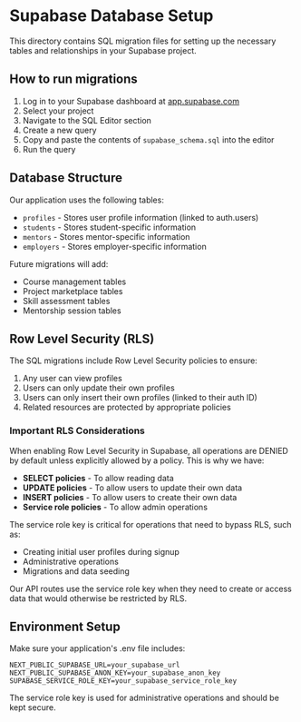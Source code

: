 # Supabase Database Setup

This directory contains SQL migration files for setting up the necessary tables and relationships in your Supabase project.

## How to run migrations

1. Log in to your Supabase dashboard at [app.supabase.com](https://app.supabase.com)
2. Select your project
3. Navigate to the SQL Editor section
4. Create a new query
5. Copy and paste the contents of `supabase_schema.sql` into the editor
6. Run the query

## Database Structure

Our application uses the following tables:

- `profiles` - Stores user profile information (linked to auth.users)
- `students` - Stores student-specific information
- `mentors` - Stores mentor-specific information
- `employers` - Stores employer-specific information

Future migrations will add:
- Course management tables
- Project marketplace tables
- Skill assessment tables
- Mentorship session tables

## Row Level Security (RLS)

The SQL migrations include Row Level Security policies to ensure:

1. Any user can view profiles
2. Users can only update their own profiles
3. Users can only insert their own profiles (linked to their auth ID)
4. Related resources are protected by appropriate policies

### Important RLS Considerations

When enabling Row Level Security in Supabase, all operations are DENIED by default unless explicitly allowed by a policy. This is why we have:

- **SELECT policies** - To allow reading data
- **UPDATE policies** - To allow users to update their own data
- **INSERT policies** - To allow users to create their own data
- **Service role policies** - To allow admin operations

The service role key is critical for operations that need to bypass RLS, such as:
- Creating initial user profiles during signup
- Administrative operations
- Migrations and data seeding

Our API routes use the service role key when they need to create or access data that would otherwise be restricted by RLS.

## Environment Setup

Make sure your application's .env file includes:

```
NEXT_PUBLIC_SUPABASE_URL=your_supabase_url
NEXT_PUBLIC_SUPABASE_ANON_KEY=your_supabase_anon_key
SUPABASE_SERVICE_ROLE_KEY=your_supabase_service_role_key
```

The service role key is used for administrative operations and should be kept secure. 